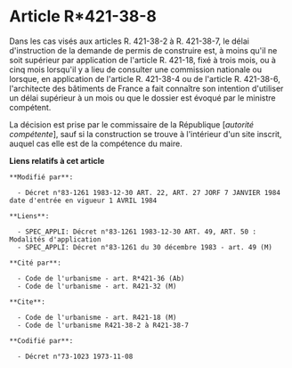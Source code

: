 # Article R*421-38-8

Dans les cas visés aux articles R. 421-38-2 à R. 421-38-7, le délai d'instruction de la demande de permis de construire est,
à moins qu'il ne soit supérieur par application de l'article R. 421-18, fixé à trois mois, ou à cinq mois lorsqu'il y a lieu
de consulter une commission nationale ou lorsque, en application de l'article R. 421-38-4 ou de l'article R. 421-38-6,
l'architecte des bâtiments de France a fait connaître son intention d'utiliser un délai supérieur à un mois ou que le dossier
est évoqué par le ministre compétent.

La décision est prise par le commissaire de la République [*autorité compétente*], sauf si la construction se trouve à
l'intérieur d'un site inscrit, auquel cas elle est de la compétence du maire.

**Liens relatifs à cet article**

	**Modifié par**:

	  - Décret n°83-1261 1983-12-30 ART. 22, ART. 27 JORF 7 JANVIER 1984 date d'entrée en vigueur 1 AVRIL 1984

	**Liens**:

	  - SPEC_APPLI: Décret n°83-1261 1983-12-30 ART. 49, ART. 50 : Modalités d'application
	  - SPEC_APPLI: Décret n°83-1261 du 30 décembre 1983 - art. 49 (M)

	**Cité par**:

	  - Code de l'urbanisme - art. R*421-36 (Ab)
	  - Code de l'urbanisme - art. R421-32 (M)

	**Cite**:

	  - Code de l'urbanisme - art. R421-18 (M)
	  - Code de l'urbanisme R421-38-2 à R421-38-7

	**Codifié par**:

	  - Décret n°73-1023 1973-11-08
